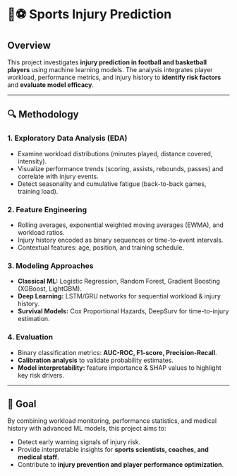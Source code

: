 # 🏀⚽ Sports Injury Prediction

## Overview  
This project investigates **injury prediction in football and basketball players** using machine learning models. The analysis integrates player workload, performance metrics, and injury history to **identify risk factors** and **evaluate model efficacy**.

---

## 🔍 Methodology  

### 1. Exploratory Data Analysis (EDA)  
- Examine workload distributions (minutes played, distance covered, intensity).  
- Visualize performance trends (scoring, assists, rebounds, passes) and correlate with injury events.  
- Detect seasonality and cumulative fatigue (back-to-back games, training load).  

### 2. Feature Engineering  
- Rolling averages, exponential weighted moving averages (EWMA), and workload ratios.  
- Injury history encoded as binary sequences or time-to-event intervals.  
- Contextual features: age, position, and training schedule.  

### 3. Modeling Approaches  
- **Classical ML:** Logistic Regression, Random Forest, Gradient Boosting (XGBoost, LightGBM).  
- **Deep Learning:** LSTM/GRU networks for sequential workload & injury history.  
- **Survival Models:** Cox Proportional Hazards, DeepSurv for time-to-injury estimation.  

### 4. Evaluation  
- Binary classification metrics: **AUC-ROC, F1-score, Precision-Recall**.  
- **Calibration analysis** to validate probability estimates.  
- **Model interpretability:** feature importance & SHAP values to highlight key risk drivers.  

---

## 🎯 Goal  
By combining workload monitoring, performance statistics, and medical history with advanced ML models, this project aims to:  
- Detect early warning signals of injury risk.  
- Provide interpretable insights for **sports scientists, coaches, and medical staff**.  
- Contribute to **injury prevention and player performance optimization**.  
